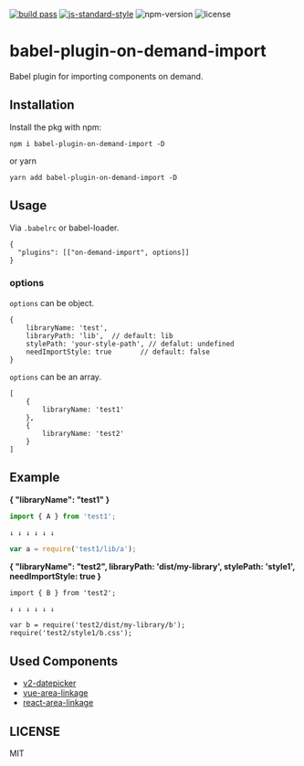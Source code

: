 [![build pass](https://api.travis-ci.org/dwqs/babel-plugin-on-demand-import.svg?branch=master)](https://travis-ci.org/dwqs/babel-plugin-on-demand-import?branch=master) [![js-standard-style](https://img.shields.io/badge/code%20style-standard-brightgreen.svg)](http://standardjs.com) ![npm-version](https://img.shields.io/npm/v/babel-plugin-on-demand-import.svg) ![license](https://img.shields.io/npm/l/babel-plugin-on-demand-import.svg)
# babel-plugin-on-demand-import
Babel plugin for importing components on demand.

## Installation
Install the pkg with npm:

```
npm i babel-plugin-on-demand-import -D
```

or yarn

```
yarn add babel-plugin-on-demand-import -D
```

## Usage

Via `.babelrc` or babel-loader.

```
{
  "plugins": [["on-demand-import", options]]
}
```

### options

`options` can be object.

```
{
    libraryName: 'test',
    libraryPath: 'lib',  // default: lib
    stylePath: 'your-style-path', // defalut: undefined
    needImportStyle: true       // default: false
}
```

`options` can be an array.

```
[
    {
        libraryName: 'test1'
    },
    {
        libraryName: 'test2'
    }
]
```

## Example

**{ "libraryName": "test1" }**

```js
import { A } from 'test1';

↓ ↓ ↓ ↓ ↓ ↓

var a = require('test1/lib/a');
```

**{ "libraryName": "test2", libraryPath: 'dist/my-library', stylePath: 'style1', needImportStyle: true }**

```
import { B } from 'test2';

↓ ↓ ↓ ↓ ↓ ↓

var b = require('test2/dist/my-library/b');
require('test2/style1/b.css');
```

## Used Components
* [v2-datepicker](https://github.com/dwqs/v2-datepicker/)
* [vue-area-linkage](https://github.com/dwqs/vue-area-linkage)
* [react-area-linkage](https://github.com/dwqs/react-area-linkage)

## LICENSE
MIT
